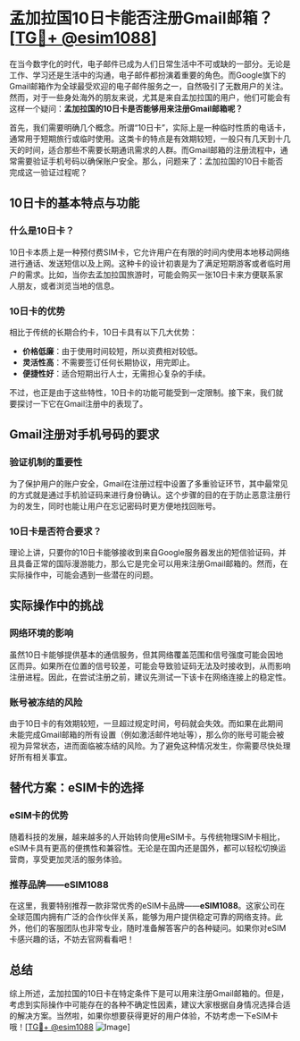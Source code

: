 # 孟加拉国10日卡能否注册Gmail邮箱？[[TG💪+ @esim1088](https://t.me/s/esim1088)]

在当今数字化的时代，电子邮件已成为人们日常生活中不可或缺的一部分。无论是工作、学习还是生活中的沟通，电子邮件都扮演着重要的角色。而Google旗下的Gmail邮箱作为全球最受欢迎的电子邮件服务之一，自然吸引了无数用户的关注。然而，对于一些身处海外的朋友来说，尤其是来自孟加拉国的用户，他们可能会有这样一个疑问：**孟加拉国的10日卡是否能够用来注册Gmail邮箱呢？**

首先，我们需要明确几个概念。所谓“10日卡”，实际上是一种临时性质的电话卡，通常用于短期旅行或临时使用。这类卡的特点是有效期较短，一般只有几天到十几天的时间，适合那些不需要长期通讯需求的人群。而Gmail邮箱的注册流程中，通常需要验证手机号码以确保账户安全。那么，问题来了：孟加拉国的10日卡能否完成这一验证过程呢？

## 10日卡的基本特点与功能

### 什么是10日卡？

10日卡本质上是一种预付费SIM卡，它允许用户在有限的时间内使用本地移动网络进行通话、发送短信以及上网。这种卡的设计初衷是为了满足短期游客或者临时用户的需求。比如，当你去孟加拉国旅游时，可能会购买一张10日卡来方便联系家人朋友，或者浏览当地的信息。

### 10日卡的优势

相比于传统的长期合约卡，10日卡具有以下几大优势：

- **价格低廉**：由于使用时间较短，所以资费相对较低。
- **灵活性高**：不需要签订任何长期协议，用完即止。
- **便捷性好**：适合短期出行人士，无需担心复杂的手续。

不过，也正是由于这些特性，10日卡的功能可能受到一定限制。接下来，我们就要探讨一下它在Gmail注册中的表现了。

## Gmail注册对手机号码的要求

### 验证机制的重要性

为了保护用户的账户安全，Gmail在注册过程中设置了多重验证环节，其中最常见的方式就是通过手机验证码来进行身份确认。这个步骤的目的在于防止恶意注册行为的发生，同时也能让用户在忘记密码时更方便地找回账号。

### 10日卡是否符合要求？

理论上讲，只要你的10日卡能够接收到来自Google服务器发出的短信验证码，并且具备正常的国际漫游能力，那么它是完全可以用来注册Gmail邮箱的。然而，在实际操作中，可能会遇到一些潜在的问题。

## 实际操作中的挑战

### 网络环境的影响

虽然10日卡能够提供基本的通信服务，但其网络覆盖范围和信号强度可能会因地区而异。如果所在位置的信号较差，可能会导致验证码无法及时接收到，从而影响注册进程。因此，在尝试注册之前，建议先测试一下该卡在网络连接上的稳定性。

### 账号被冻结的风险

由于10日卡的有效期较短，一旦超过规定时间，号码就会失效。而如果在此期间未能完成Gmail邮箱的所有设置（例如激活邮件地址等），那么你的账号可能会被视为异常状态，进而面临被冻结的风险。为了避免这种情况发生，你需要尽快处理好所有相关事宜。

## 替代方案：eSIM卡的选择

### eSIM卡的优势

随着科技的发展，越来越多的人开始转向使用eSIM卡。与传统物理SIM卡相比，eSIM卡具有更高的便携性和兼容性。无论是在国内还是国外，都可以轻松切换运营商，享受更加灵活的服务体验。

### 推荐品牌——eSIM1088

在这里，我要特别推荐一款非常优秀的eSIM卡品牌——**eSIM1088**。这家公司在全球范围内拥有广泛的合作伙伴关系，能够为用户提供稳定可靠的网络支持。此外，他们的客服团队也非常专业，随时准备解答客户的各种疑问。如果你对eSIM卡感兴趣的话，不妨去官网看看吧！

## 总结

综上所述，孟加拉国的10日卡在特定条件下是可以用来注册Gmail邮箱的。但是，考虑到实际操作中可能存在的各种不确定性因素，建议大家根据自身情况选择合适的解决方案。当然啦，如果你想要获得更好的用户体验，不妨考虑一下eSIM卡哦！[[TG💪+ @esim1088](https://t.me/s/esim1088) ![Image](https://i.postimg.cc/4NQfJmqS/Snipaste-2025-05-13-00-14-12.png)]